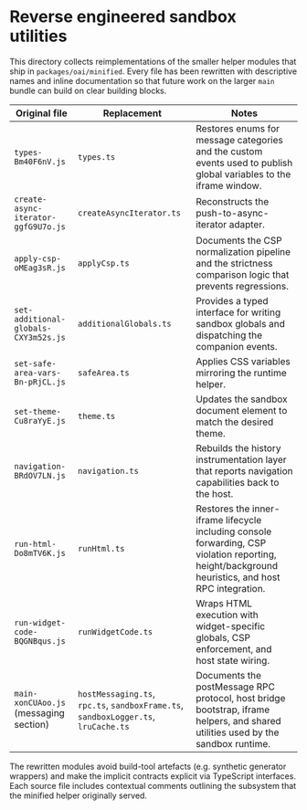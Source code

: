 # Reverse engineered sandbox utilities

This directory collects reimplementations of the smaller helper modules that
ship in `packages/oai/minified`. Every file has been rewritten with descriptive
names and inline documentation so that future work on the larger `main` bundle
can build on clear building blocks.

| Original file | Replacement | Notes |
| ------------- | ----------- | ----- |
| `types-Bm40F6nV.js` | `types.ts` | Restores enums for message categories and the custom events used to publish global variables to the iframe window. |
| `create-async-iterator-ggfG9U7o.js` | `createAsyncIterator.ts` | Reconstructs the push-to-async-iterator adapter. |
| `apply-csp-oMEag3sR.js` | `applyCsp.ts` | Documents the CSP normalization pipeline and the strictness comparison logic that prevents regressions. |
| `set-additional-globals-CXY3m52s.js` | `additionalGlobals.ts` | Provides a typed interface for writing sandbox globals and dispatching the companion events. |
| `set-safe-area-vars-Bn-pRjCL.js` | `safeArea.ts` | Applies CSS variables mirroring the runtime helper. |
| `set-theme-Cu8raYyE.js` | `theme.ts` | Updates the sandbox document element to match the desired theme. |
| `navigation-BRdOV7LN.js` | `navigation.ts` | Rebuilds the history instrumentation layer that reports navigation capabilities back to the host. |
| `run-html-Do8mTV6K.js` | `runHtml.ts` | Restores the inner-iframe lifecycle including console forwarding, CSP violation reporting, height/background heuristics, and host RPC integration. |
| `run-widget-code-BQGNBqus.js` | `runWidgetCode.ts` | Wraps HTML execution with widget-specific globals, CSP enforcement, and host state wiring. |
| `main-xonCUAoo.js` (messaging section) | `hostMessaging.ts`, `rpc.ts`, `sandboxFrame.ts`, `sandboxLogger.ts`, `lruCache.ts` | Documents the postMessage RPC protocol, host bridge bootstrap, iframe helpers, and shared utilities used by the sandbox runtime. |

The rewritten modules avoid build-tool artefacts (e.g. synthetic generator
wrappers) and make the implicit contracts explicit via TypeScript interfaces.
Each source file includes contextual comments outlining the subsystem that the
minified helper originally served.
